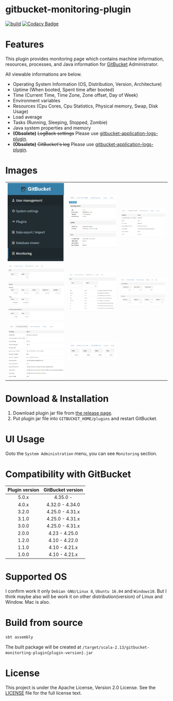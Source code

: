# gitbucket-monitoring-plugin

[![build](https://github.com/yoshinorin/gitbucket-monitoring-plugin/workflows/build/badge.svg?branch=master)](https://github.com/yoshinorin/gitbucket-monitoring-plugin/actions) [![Codacy Badge](https://api.codacy.com/project/badge/Grade/677a69ed2e5f4137ba35986dbb02995f)](https://www.codacy.com/app/yoshinorin/gitbucket-monitoring-plugin?utm_source=github.com&amp;utm_medium=referral&amp;utm_content=yoshinorin/gitbucket-monitoring-plugin&amp;utm_campaign=Badge_Grade)

# Features

This plugin provides monitoring page which contains machine information, resources, processes, and Java information for [GitBucket](//github.com/gitbucket/gitbucket) Administrator.

All viewable informations are below.

* Operating System Information (OS, Distribution, Version, Architecture)
* Uptime (When booted, Spent time after booted)
* Time (Current Time, Time Zone, Zone offset, Day of Week)
* Environment variables
* Resources (Cpu Cores, Cpu Statistics, Physical memory, Swap, Disk Usage)
* Load average
* Tasks (Running, Sleeping, Stopped, Zombie)
* Java system properties and memory
* **(Obsolete)** ~~LogBack settings~~ Please use [gitbucket-application-logs-plugin](https://github.com/yoshinorin/gitbucket-application-logs-plugin).
* **(Obsolete)** ~~GitBucket's log~~ Please use [gitbucket-application-logs-plugin](https://github.com/yoshinorin/gitbucket-application-logs-plugin).

# Images

||||
|:-------:|:-------:|:-------:|
|![menu](https://raw.githubusercontent.com/yoshinorin/gitbucket-monitoring-plugin/master/doc/images/menu.png)|![system](https://raw.githubusercontent.com/yoshinorin/gitbucket-monitoring-plugin/master/doc/images/system.png)|![envval](https://raw.githubusercontent.com/yoshinorin/gitbucket-monitoring-plugin/master/doc/images/envval.png)|
|![resources](https://raw.githubusercontent.com/yoshinorin/gitbucket-monitoring-plugin/master//doc/images/resources.png)|![linux-cpu](https://raw.githubusercontent.com/yoshinorin/gitbucket-monitoring-plugin/master/doc/images/linux-cpus.png)|![process](https://raw.githubusercontent.com/yoshinorin/gitbucket-monitoring-plugin/master/doc/images/process.png)|
|![java-p](https://raw.githubusercontent.com/yoshinorin/gitbucket-monitoring-plugin/master/doc/images/java-p.png)|![java-m](https://raw.githubusercontent.com/yoshinorin/gitbucket-monitoring-plugin/master/doc/images/java-m.png)||

# Download & Installation

1. Download plugin jar file from [the release page](//github.com/yoshinorin/gitbucket-monitoring-plugin/releases).
2. Put plugin jar file into `GITBUCKET_HOME/plugins` and restart GitBucket.

# UI Usage

Goto the `System Administration` menu, you can see `Monitoring` section.

# Compatibility with GitBucket

|Plugin version|GitBucket version|
|:-------------:|:-------:|
|5.0.x|4.35.0 - |
|4.0.x|4.32.0 - 4.34.0|
|3.2.0|4.25.0 - 4.31.x|
|3.1.0|4.25.0 - 4.31.x|
|3.0.0|4.25.0 - 4.31.x|
|2.0.0|4.23 - 4.25.0|
|1.2.0|4.10 - 4.22.0|
|1.1.0|4.10 - 4.21.x|
|1.0.0|4.10 - 4.21.x|

# Supported OS

I confirm work it only `Debian GNU/Linux 8`, `Ubuntu 16.04` and `Windows10`.  But I think maybe also will be work it on other distribution(version) of Linux and Window. Mac is also.

# Build from source

```sh
sbt assembly
```

The built package will be created at `/target/scala-2.13/gitbucket-monitorting-plugin{plugin-version}.jar`

# License

This project is under the Apache License, Version 2.0 License. See the [LICENSE](./LICENSE) file for the full license text.
